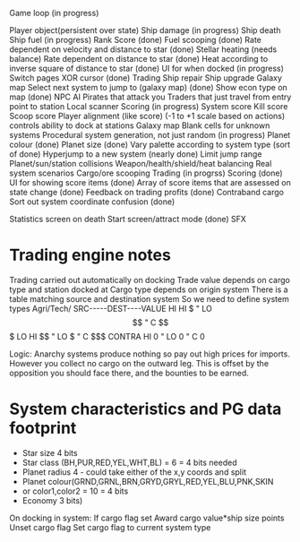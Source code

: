 Game loop (in progress)

Player object(persistent over state)
 Ship damage (in progress)
 Ship death
 Ship fuel (in progress)
 Rank
 Score (done)
Fuel scooping (done)
 Rate dependent on velocity and distance to star (done)
Stellar heating (needs balance)
 Rate dependent on distance to star (done)
 Heat according to inverse square of distance to star (done)
UI for when docked (in progress)
 Switch pages
  XOR cursor (done)
 Trading
 Ship repair
 Ship upgrade
Galaxy map
 Select next system to jump to (galaxy map) (done)
 Show econ type on map (done)
NPC AI
 Pirates that attack you
 Traders that just travel from entry point to station
Local scanner
Scoring (in progress)
 System score
 Kill score
 Scoop score
Player alignment (like score)
 (-1 to +1 scale based on actions)
 controls ability to dock at stations
Galaxy map
 Blank cells for unknown systems
Procedural system generation, not just random (in progress)
 Planet colour (done)
 Planet size (done)
 Vary palette according to system type (sort of done)
Hyperjump to a new system (nearly done)
 Limit jump range 
Planet/sun/station collisions
Weapon/health/shield/heat balancing
Real system scenarios 
 Cargo/ore scooping
Trading (in progrss)
Scoring (done)
 UI for showing score items (done)
 Array of score items that are assessed on state change (done)
 Feedback on trading profits (done)
Contraband cargo
Sort out system coordinate confusion (done)

Statistics screen on death
Start screen/attract mode (done)
SFX


Trading engine notes
====================
Trading carried out automatically on docking
Trade value depends on cargo type and station docked at
Cargo type depends on origin system
There is a table matching source and destination system
So we need to define system types
Agri/Tech/
SRC-----DEST----VALUE
HI	HI	$
"	LO	$$
"	C	$$$
LO	HI	$$
"	LO	$
"	C	$$$
CONTRA	HI	0
"	LO	0
"	C	0

Logic: Anarchy systems produce nothing so pay out high prices for imports.  However you collect no cargo on the outward leg. This is offset by the opposition you should face there, and the bounties to be earned.

# System characteristics and PG data footprint
* Star size 4 bits
* Star class (BH,PUR,RED,YEL,WHT,BL) = 6 = 4 bits needed
* Planet radius 4  - could take either of the x,y coords and split
* Planet colour(GRND,GRNL,BRN,GRYD,GRYL,RED,YEL,BLU,PNK,SKIN
*  or color1,color2 = 10 = 4 bits
* Economy 3 bits)

On docking in system: 
If cargo flag set
  Award cargo value\*ship size points 
  Unset cargo flag
Set cargo flag to current system type

